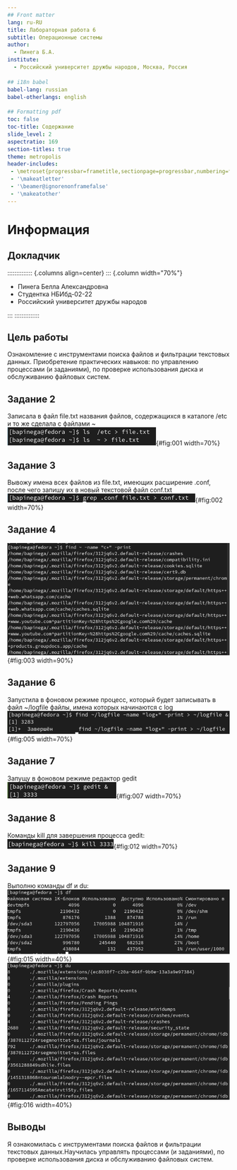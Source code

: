 ```yaml
---
## Front matter
lang: ru-RU
title: Лабораторная работа 6
subtitle: Операционные системы
author:
  - Пинега Б.А.
institute:
  - Российский университет дружбы народов, Москва, Россия

## i18n babel
babel-lang: russian
babel-otherlangs: english

## Formatting pdf
toc: false
toc-title: Содержание
slide_level: 2
aspectratio: 169
section-titles: true
theme: metropolis
header-includes:
 - \metroset{progressbar=frametitle,sectionpage=progressbar,numbering=fraction}
 - '\makeatletter'
 - '\beamer@ignorenonframefalse'
 - '\makeatother'
---
```


# Информация

## Докладчик

:::::::::::::: {.columns align=center}
::: {.column width="70%"}

  * Пинега Белла Александровна
  * Студентка НБИбд-02-22
  * Российский университет дружбы народов

:::
::::::::::::::

## Цель работы

Ознакомление с инструментами поиска файлов и фильтрации текстовых данных.
Приобретение практических навыков: по управлению процессами (и заданиями), по
проверке использования диска и обслуживанию файловых систем.

## Задание 2
Записала в файл file.txt названия файлов, содержащихся в каталоге /etc и то же сделала с файлами ~
![рис.1](image/1.png){#fig:001 width=70%}
## Задание 3
Вывожу имена всех файлов из file.txt, имеющих расширение .conf, после чего
запишу их в новый текстовой файл conf.txt
![рис.2](image/2.png){#fig:002 width=70%}
## Задание 4
![рис.3](image/3.png){#fig:003 width=90%}
## Задание 6
Запустила в фоновом режиме процесс, который будет записывать в файл ~/logfile
файлы, имена которых начинаются с log
![рис.5](image/5.png){#fig:005 width=70%}
## Задание 7
Запущу в фоновом режиме редактор gedit
![рис.7](image/7.png){#fig:007 width=70%}
## Задание 8
Команды kill для завершения процесса gedit:
![рис.11](image/11.png){#fig:012 width=70%}
## Задание 9
Выполню команды df и du:
![рис.15](image/15.png){#fig:015 width=40%}
![рис.16](image/16.png){#fig:016 width=40%}

## Выводы

Я ознакомилась с инструментами поиска файлов и фильтрации текстовых данных.Научилась управлять процессами (и заданиями), по проверке использования диска и обслуживанию файловых систем.

